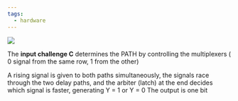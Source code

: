 ```yaml
---
tags:
  - hardware
---
```

![](https://www.researchgate.net/publication/313543781/figure/fig1/AS:729313057980417@1550893191686/Arbiter-PUF-architecture.ppm)


The **input challenge C** determines the PATH by controlling the multiplexers ( 0 signal from the same row, 1 from the other)

A rising signal is given to both paths simultaneously, the signals race through the two delay paths, and the arbiter (latch) at the end decides which signal is faster, generating Y = 1 or Y = 0
The output is one bit

	